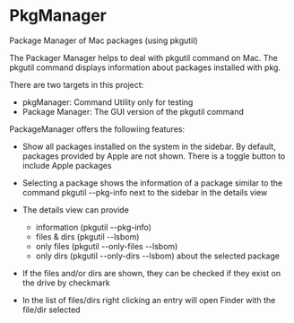 # PkgManager
Package Manager of Mac packages (using pkgutil)

The Packager Manager helps to deal with pkgutil command on Mac.
The pkgutil command displays information about packages installed with pkg.

There are two targets in this project:
- pkgManager: Command Utility only for testing
- Package Manager: The GUI version of the pkgutil command

PackageManager offers the followiing features:
- Show all packages installed on the system in the sidebar. 
    By default, packages provided by Apple are not shown. 
    There is a toggle button to include Apple packages
- Selecting a package shows the information of a package similar to the command pkgutil --pkg-info 
    next to the sidebar in the details view
- The details view can provide
    - information (pkgutil --pkg-info)
    - files & dirs (pkgutil --lsbom)
    - only files (pkgutil --only-files --lsbom)
    - only dirs (pkgutil --only-dirs --lsbom)
    about the selected package
    
- If the files and/or dirs are shown, they can be checked if they exist on the drive by checkmark
- In the list of files/dirs right clicking an entry will open Finder with the file/dir selected

